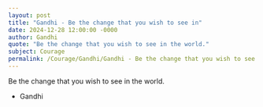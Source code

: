```yaml
---
layout: post
title: "Gandhi - Be the change that you wish to see in"
date: 2024-12-28 12:00:00 -0000
author: Gandhi
quote: "Be the change that you wish to see in the world."
subject: Courage
permalink: /Courage/Gandhi/Gandhi - Be the change that you wish to see in
---
```


Be the change that you wish to see in the world.

- Gandhi
